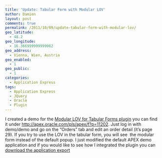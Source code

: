 ```yaml
---
title: 'Update: Tabular Form with Modular LOV'
author: Damien
layout: post
comments: true
permalink: /2011/10/09/update-tabular-form-with-modular-lov/
geo_latitude:
  - 48.2
geo_longitude:
  - 16.366999999999962
geo_address:
  - Vienna, Wien, Austria
geo_enabled:
  - 1
geo_public:
  - 1
categories:
  - Application Express
tags:
  - Application Express
  - JQuery
  - Oracle
  - Plugin
---
```

I created a demo for the [Modular LOV for Tabular Forms plugin][1] you can find it under <http://apex.oracle.com/pls/apex/f?p=11202>. Just log in with demo/demo and go on the &#8220;Orders&#8221; tab and edit an order detail (it&#8217;s page 29). If you try to use the LOV in the tabular form, you will see  the modular form instead of the default popup. I just modified the default APEX demo application and if you would like to see how I integrated the plugin you can [download the application export][2]

 [1]: http://damien.antipa.at/wp-content/uploads/2011/10/at_nethead_tabular_form_super_lov1.zip
 [2]: http://damien.antipa.at/wp-content/uploads/2011/10/f112021.sql_.zip